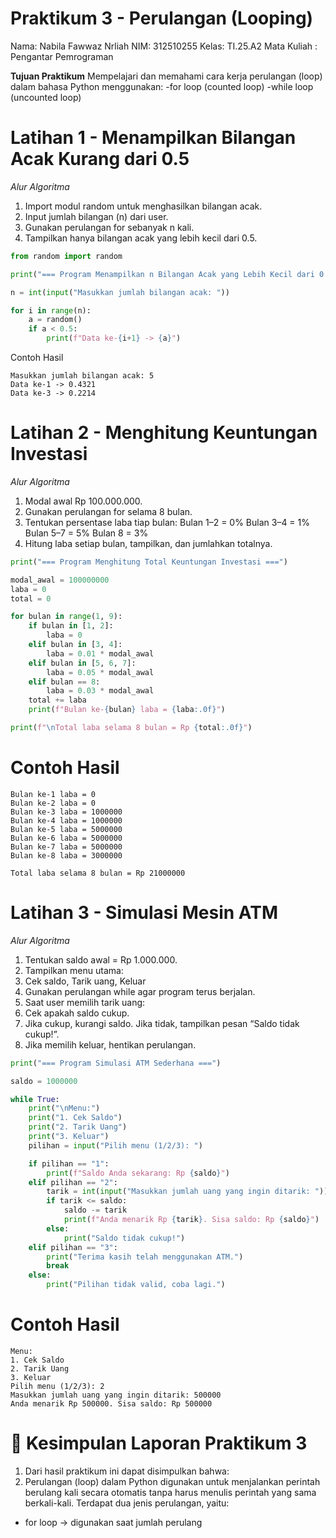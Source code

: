 # Praktikum 3 - Perulangan (Looping)

Nama: Nabila Fawwaz Nrliah
NIM: 312510255
Kelas: TI.25.A2
Mata Kuliah : Pengantar Pemrograman

**Tujuan Praktikum**
Mempelajari dan memahami cara kerja perulangan (loop) dalam bahasa Python menggunakan:
-for loop (counted loop)
-while loop (uncounted loop)

# Latihan 1 - Menampilkan Bilangan Acak Kurang dari 0.5

*Alur Algoritma*
1. Import modul random untuk menghasilkan bilangan acak.
2. Input jumlah bilangan (n) dari user.
3. Gunakan perulangan for sebanyak n kali.
4. Tampilkan hanya bilangan acak yang lebih kecil dari 0.5.

```python
from random import random

print("=== Program Menampilkan n Bilangan Acak yang Lebih Kecil dari 0.5 ===")

n = int(input("Masukkan jumlah bilangan acak: "))

for i in range(n):
    a = random()
    if a < 0.5:
        print(f"Data ke-{i+1} -> {a}")
```
Contoh Hasil
```
Masukkan jumlah bilangan acak: 5
Data ke-1 -> 0.4321
Data ke-3 -> 0.2214
```

# Latihan 2 - Menghitung Keuntungan Investasi

*Alur Algoritma*
1. Modal awal Rp 100.000.000.
2. Gunakan perulangan for selama 8 bulan.
3. Tentukan persentase laba tiap bulan:
    Bulan 1–2 = 0%
    Bulan 3–4 = 1%
    Bulan 5–7 = 5%
    Bulan 8 = 3%
4. Hitung laba setiap bulan, tampilkan, dan jumlahkan totalnya.

```python
print("=== Program Menghitung Total Keuntungan Investasi ===")

modal_awal = 100000000
laba = 0
total = 0

for bulan in range(1, 9):
    if bulan in [1, 2]:
        laba = 0
    elif bulan in [3, 4]:
        laba = 0.01 * modal_awal
    elif bulan in [5, 6, 7]:
        laba = 0.05 * modal_awal
    elif bulan == 8:
        laba = 0.03 * modal_awal
    total += laba
    print(f"Bulan ke-{bulan} laba = {laba:.0f}")

print(f"\nTotal laba selama 8 bulan = Rp {total:.0f}")
```
# Contoh Hasil
```
Bulan ke-1 laba = 0
Bulan ke-2 laba = 0
Bulan ke-3 laba = 1000000
Bulan ke-4 laba = 1000000
Bulan ke-5 laba = 5000000
Bulan ke-6 laba = 5000000
Bulan ke-7 laba = 5000000
Bulan ke-8 laba = 3000000

Total laba selama 8 bulan = Rp 21000000
```
# Latihan 3 - Simulasi Mesin ATM

*Alur Algoritma*
1. Tentukan saldo awal = Rp 1.000.000.
2. Tampilkan menu utama:
3. Cek saldo, Tarik uang, Keluar
4. Gunakan perulangan while agar program terus berjalan.
5. Saat user memilih tarik uang:
6. Cek apakah saldo cukup.
7. Jika cukup, kurangi saldo. Jika tidak, tampilkan pesan “Saldo tidak cukup!”.
8. Jika memilih keluar, hentikan perulangan.

```python
print("=== Program Simulasi ATM Sederhana ===")

saldo = 1000000

while True:
    print("\nMenu:")
    print("1. Cek Saldo")
    print("2. Tarik Uang")
    print("3. Keluar")
    pilihan = input("Pilih menu (1/2/3): ")

    if pilihan == "1":
        print(f"Saldo Anda sekarang: Rp {saldo}")
    elif pilihan == "2":
        tarik = int(input("Masukkan jumlah uang yang ingin ditarik: "))
        if tarik <= saldo:
            saldo -= tarik
            print(f"Anda menarik Rp {tarik}. Sisa saldo: Rp {saldo}")
        else:
            print("Saldo tidak cukup!")
    elif pilihan == "3":
        print("Terima kasih telah menggunakan ATM.")
        break
    else:
        print("Pilihan tidak valid, coba lagi.")
```

# Contoh Hasil
```
Menu:
1. Cek Saldo
2. Tarik Uang
3. Keluar
Pilih menu (1/2/3): 2
Masukkan jumlah uang yang ingin ditarik: 500000
Anda menarik Rp 500000. Sisa saldo: Rp 500000
```
# 🧾 Kesimpulan Laporan Praktikum 3
1. Dari hasil praktikum ini dapat disimpulkan bahwa:
2. Perulangan (loop) dalam Python digunakan untuk menjalankan perintah berulang kali secara otomatis tanpa harus menulis perintah yang sama berkali-kali. Terdapat dua jenis perulangan, yaitu:
- for loop → digunakan saat jumlah perulang
